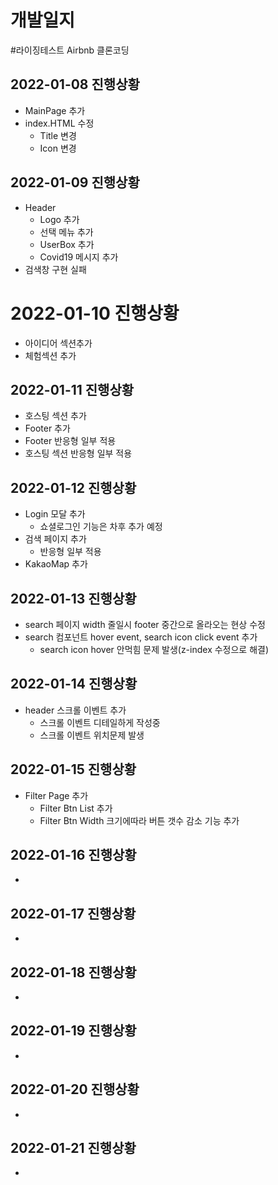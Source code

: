 # 개발일지

#라이징테스트 Airbnb 클론코딩

## 2022-01-08 진행상황
+ MainPage 추가
+ index.HTML 수정
  + Title 변경
  + Icon 변경

## 2022-01-09 진행상황
+ Header
  + Logo 추가
  + 선택 메뉴 추가
  + UserBox 추가
  + Covid19 메시지 추가
+ 검색창 구현 실패 

# 2022-01-10 진행상황
+ 아이디어 섹션추가
+ 체험섹션 추가

## 2022-01-11 진행상황
+ 호스팅 섹션 추가
+ Footer 추가
+ Footer 반응형 일부 적용
+ 호스팅 섹션 반응형 일부 적용

## 2022-01-12 진행상황
+ Login 모달 추가
  + 쇼셜로그인 기능은 차후 추가 예정
+ 검색 페이지 추가
  + 반응형 일부 적용
+ KakaoMap 추가

## 2022-01-13 진행상황
+ search 페이지 width 줄일시 footer 중간으로 올라오는 현상 수정
+ search 컴포넌트 hover event, search icon click event 추가
  + search icon hover 안먹힘 문제 발생(z-index 수정으로 해결)

## 2022-01-14 진행상황
+ header 스크롤 이벤트 추가
  + 스크롤 이벤트 디테일하게 작성중
  + 스크롤 이벤트 위치문제 발생

## 2022-01-15 진행상황
+ Filter Page 추가
  + Filter Btn List 추가
  + Filter Btn Width 크기에따라 버튼 갯수 감소 기능 추가

## 2022-01-16 진행상황
+ 

## 2022-01-17 진행상황
+ 

## 2022-01-18 진행상황
+

## 2022-01-19 진행상황
+

## 2022-01-20 진행상황
+ 

## 2022-01-21 진행상황
+ 
